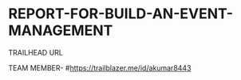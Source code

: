 # REPORT-FOR-BUILD-AN-EVENT-MANAGEMENT

TRAILHEAD URL

TEAM MEMBER- #https://trailblazer.me/id/akumar8443 

